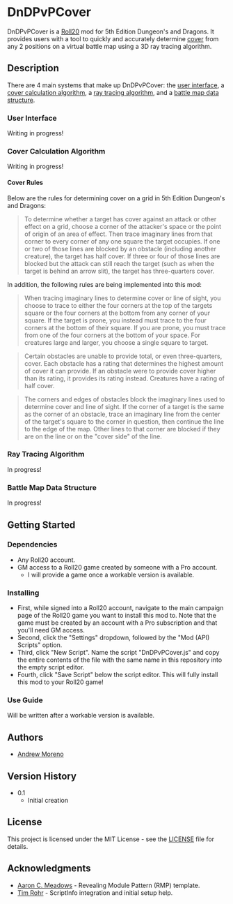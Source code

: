 # DnDPvPCover

DnDPvPCover is a [Roll20](https://roll20.net/) mod for 5th Edition Dungeon's and Dragons. It provides users with a tool to quickly and accurately determine [cover](#cover-rules) from any 2 positions on a virtual battle map using a 3D ray tracing algorithm.

## Description

There are 4 main systems that make up DnDPvPCover: the [user interface](#user-interface), a [cover calculation algorithm](#cover-calculation-algorithm), a [ray tracing algorithm](#ray-tracing-algorithm), and a [battle map data structure](#battle-map-data-structure).

### User Interface

Writing in progress!

### Cover Calculation Algorithm

Writing in progress!

#### Cover Rules

Below are the rules for determining cover on a grid in 5th Edition Dungeon's and Dragons:
> To determine whether a target has cover against an attack or other effect on a grid, choose a corner of the attacker's space or the point of origin of an area of effect. Then trace imaginary lines from that corner to every corner of any one square the target occupies. If one or two of those lines are blocked by an obstacle (including another creature), the target has half cover. If three or four of those lines are blocked but the attack can still reach the target (such as when the target is behind an arrow slit), the target has three-quarters cover.

In addition, the following rules are being implemented into this mod:
> When tracing imaginary lines to determine cover or line of sight, you choose to trace to either the four corners at the top of the targets square or the four corners at the bottom from any corner of your square. If the target is prone, you instead must trace to the four corners at the bottom of their square. If you are prone, you must trace from one of the four corners at the bottom of your space. For creatures large and larger, you choose a single square to target.

> Certain obstacles are unable to provide total, or even three-quarters, cover. Each obstacle has a rating that determines the highest amount of cover it can provide. If an obstacle were to provide cover higher than its rating, it provides its rating instead. Creatures have a rating of half cover.

> The corners and edges of obstacles block the imaginary lines used to determine cover and line of sight. If the corner of a target is the same as the corner of an obstacle, trace an imaginary line from the center of the target's square to the corner in question, then continue the line to the edge of the map. Other lines to that corner are blocked if they are on the line or on the "cover side" of the line.

### Ray Tracing Algorithm

In progress!

### Battle Map Data Structure

In progress!

## Getting Started

### Dependencies

* Any Roll20 account.
* GM access to a Roll20 game created by someone with a Pro account.
  - I will provide a game once a workable version is available.

### Installing

* First, while signed into a Roll20 account, navigate to the main campaign page of the Roll20 game you want to install this mod to. Note that the game must be created by an account with a Pro subscription and that you'll need GM access.
* Second, click the "Settings" dropdown, followed by the "Mod (API) Scripts" option.
* Third, click "New Script". Name the script "DnDPvPCover.js" and copy the entire contents of the file with the same name in this repository into the empty script editor.
* Fourth, click "Save Script" below the script editor. This will fully install this mod to your Roll20 game!

### Use Guide

Will be written after a workable version is available.

## Authors

* [Andrew Moreno](https://www.linkedin.com/in/andrew-moreno/)

## Version History

* 0.1
    * Initial creation

## License

This project is licensed under the MIT License - see the [LICENSE](LICENSE) file for details.

## Acknowledgments

* [Aaron C. Meadows](https://github.com/shdwjk) - Revealing Module Pattern (RMP) template.
* [Tim Rohr](https://github.com/TimRohr22) - ScriptInfo integration and initial setup help.
